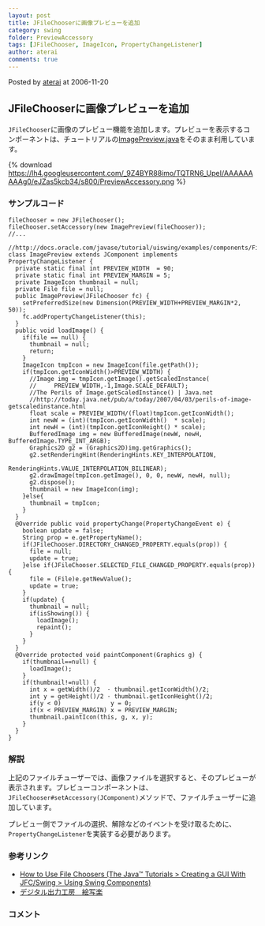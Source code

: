 ```yaml
---
layout: post
title: JFileChooserに画像プレビューを追加
category: swing
folder: PreviewAccessory
tags: [JFileChooser, ImageIcon, PropertyChangeListener]
author: aterai
comments: true
---
```


Posted by [aterai](http://terai.xrea.jp/aterai.html) at 2006-11-20

## JFileChooserに画像プレビューを追加
`JFileChooser`に画像のプレビュー機能を追加します。プレビューを表示するコンポーネントは、チュートリアルの[ImagePreview.java](http://docs.oracle.com/javase/tutorial/uiswing/examples/components/FileChooserDemo2Project/src/components/ImagePreview.java)をそのまま利用しています。

{% download https://lh4.googleusercontent.com/_9Z4BYR88imo/TQTRN6_UpeI/AAAAAAAAAg0/eJZas5kcb34/s800/PreviewAccessory.png %}

### サンプルコード
<pre class="prettyprint"><code>fileChooser = new JFileChooser();
fileChooser.setAccessory(new ImagePreview(fileChooser));
//...

//http://docs.oracle.com/javase/tutorial/uiswing/examples/components/FileChooserDemo2Project/src/components/ImagePreview.java
class ImagePreview extends JComponent implements PropertyChangeListener {
  private static final int PREVIEW_WIDTH  = 90;
  private static final int PREVIEW_MARGIN = 5;
  private ImageIcon thumbnail = null;
  private File file = null;
  public ImagePreview(JFileChooser fc) {
    setPreferredSize(new Dimension(PREVIEW_WIDTH+PREVIEW_MARGIN*2, 50));
    fc.addPropertyChangeListener(this);
  }
  public void loadImage() {
    if(file == null) {
      thumbnail = null;
      return;
    }
    ImageIcon tmpIcon = new ImageIcon(file.getPath());
    if(tmpIcon.getIconWidth()&gt;PREVIEW_WIDTH) {
      //Image img = tmpIcon.getImage().getScaledInstance(
      //     PREVIEW_WIDTH,-1,Image.SCALE_DEFAULT);
      //The Perils of Image.getScaledInstance() | Java.net
      //http://today.java.net/pub/a/today/2007/04/03/perils-of-image-getscaledinstance.html
      float scale = PREVIEW_WIDTH/(float)tmpIcon.getIconWidth();
      int newW = (int)(tmpIcon.getIconWidth()  * scale);
      int newH = (int)(tmpIcon.getIconHeight() * scale);
      BufferedImage img = new BufferedImage(newW, newH, BufferedImage.TYPE_INT_ARGB);
      Graphics2D g2 = (Graphics2D)img.getGraphics();
      g2.setRenderingHint(RenderingHints.KEY_INTERPOLATION,
                          RenderingHints.VALUE_INTERPOLATION_BILINEAR);
      g2.drawImage(tmpIcon.getImage(), 0, 0, newW, newH, null);
      g2.dispose();
      thumbnail = new ImageIcon(img);
    }else{
      thumbnail = tmpIcon;
    }
  }
  @Override public void propertyChange(PropertyChangeEvent e) {
    boolean update = false;
    String prop = e.getPropertyName();
    if(JFileChooser.DIRECTORY_CHANGED_PROPERTY.equals(prop)) {
      file = null;
      update = true;
    }else if(JFileChooser.SELECTED_FILE_CHANGED_PROPERTY.equals(prop)) {
      file = (File)e.getNewValue();
      update = true;
    }
    if(update) {
      thumbnail = null;
      if(isShowing()) {
        loadImage();
        repaint();
      }
    }
  }
  @Override protected void paintComponent(Graphics g) {
    if(thumbnail==null) {
      loadImage();
    }
    if(thumbnail!=null) {
      int x = getWidth()/2  - thumbnail.getIconWidth()/2;
      int y = getHeight()/2 - thumbnail.getIconHeight()/2;
      if(y &lt; 0)              y = 0;
      if(x &lt; PREVIEW_MARGIN) x = PREVIEW_MARGIN;
      thumbnail.paintIcon(this, g, x, y);
    }
  }
}
</code></pre>

### 解説
上記のファイルチューザーでは、画像ファイルを選択すると、そのプレビューが表示されます。プレビューコンポーネントは、`JFileChooser#setAccessory(JComponent)`メソッドで、ファイルチューザーに追加しています。

プレビュー側でファイルの選択、解除などのイベントを受け取るために、`PropertyChangeListener`を実装する必要があります。

### 参考リンク
- [How to Use File Choosers (The Java™ Tutorials > Creating a GUI With JFC/Swing > Using Swing Components)](http://docs.oracle.com/javase/tutorial/uiswing/components/filechooser.html)
- [デジタル出力工房　絵写楽](http://www.bekkoame.ne.jp/~bootan/free2.html)

<!-- dummy comment line for breaking list -->

### コメント

